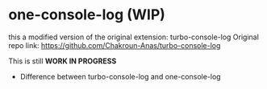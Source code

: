 # one-console-log (WIP)

this a modified version of the original extension: turbo-console-log
Original repo link: https://github.com/Chakroun-Anas/turbo-console-log

This is still **WORK IN PROGRESS**

* Difference between turbo-console-log and one-console-log